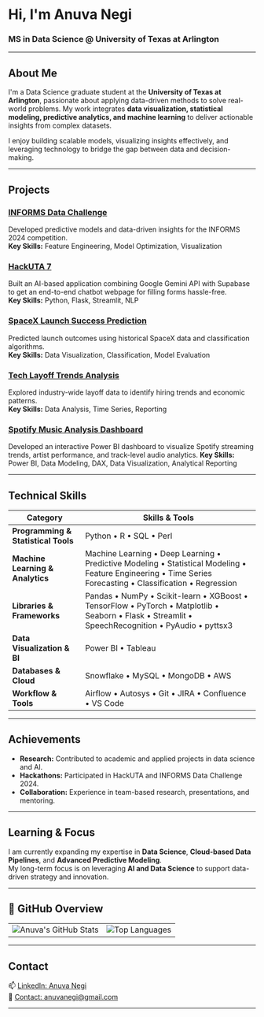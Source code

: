 # Hi, I'm Anuva Negi  

### MS in Data Science @ University of Texas at Arlington  

---

## About Me  

I'm a Data Science graduate student at the **University of Texas at Arlington**, passionate about applying data-driven methods to solve real-world problems. My work integrates **data visualization, statistical modeling, predictive analytics, and machine learning** to deliver actionable insights from complex datasets.  

I enjoy building scalable models, visualizing insights effectively, and leveraging technology to bridge the gap between data and decision-making.  

---

## Projects  

### [INFORMS Data Challenge](https://github.com/silverfrost702/INFORMS---Data-Challenge)  
Developed predictive models and data-driven insights for the INFORMS 2024 competition.  
**Key Skills:** Feature Engineering, Model Optimization, Visualization  

### [HackUTA 7](https://github.com/silverfrost702/HACKUTA-7)  
Built an AI-based application combining Google Gemini API with Supabase to get an end-to-end chatbot webpage for filling forms hassle-free.  
**Key Skills:** Python, Flask, Streamlit, NLP  

### [SpaceX Launch Success Prediction](https://github.com/silverfrost702/Projects/tree/main/SpaceX_Launch_Success_Prediction)  
Predicted launch outcomes using historical SpaceX data and classification algorithms.  
**Key Skills:** Data Visualization, Classification, Model Evaluation  

### [Tech Layoff Trends Analysis](https://github.com/silverfrost702/Projects/tree/main/tech_layoff_trends)  
Explored industry-wide layoff data to identify hiring trends and economic patterns.  
**Key Skills:** Data Analysis, Time Series, Reporting  

### [Spotify Music Analysis Dashboard](https://github.com/silverfrost702/Projects/tree/main/Spotify%20Music%20Analysis)
Developed an interactive Power BI dashboard to visualize Spotify streaming trends, artist performance, and track-level audio analytics.
**Key Skills:** Power BI, Data Modeling, DAX, Data Visualization, Analytical Reporting

---

## Technical Skills  

| **Category** | **Skills & Tools** |
|---------------|--------------------|
| **Programming & Statistical Tools** | Python • R • SQL • Perl |
| **Machine Learning & Analytics** | Machine Learning • Deep Learning • Predictive Modeling • Statistical Modeling • Feature Engineering • Time Series Forecasting • Classification • Regression |
| **Libraries & Frameworks** | Pandas • NumPy • Scikit-learn • XGBoost • TensorFlow • PyTorch • Matplotlib • Seaborn • Flask • Streamlit • SpeechRecognition • PyAudio • pyttsx3 |
| **Data Visualization & BI** | Power BI • Tableau |
| **Databases & Cloud** | Snowflake • MySQL • MongoDB • AWS |
| **Workflow & Tools** | Airflow • Autosys • Git • JIRA • Confluence • VS Code |


---

## Achievements  

- **Research:** Contributed to academic and applied projects in data science and AI.  
- **Hackathons:** Participated in HackUTA and INFORMS Data Challenge 2024.  
- **Collaboration:** Experience in team-based research, presentations, and mentoring.  

---

## Learning & Focus  

I am currently expanding my expertise in **Data Science**, **Cloud-based Data Pipelines**, and **Advanced Predictive Modeling**.  
My long-term focus is on leveraging **AI and Data Science** to support data-driven strategy and innovation.  

---

## 🧭 GitHub Overview  

<table>
  <tr>
    <td>
      <img src="https://github-readme-stats.vercel.app/api?username=silverfrost702&show_icons=true&theme=transparent&hide_title=true" alt="Anuva's GitHub Stats" />
    </td>
    <td>
      <img src="https://github-readme-stats.vercel.app/api/top-langs/?username=silverfrost702&layout=compact&theme=transparent" alt="Top Languages" />
    </td>
  </tr>
</table>

---

## Contact  

📫 [LinkedIn: Anuva Negi](https://www.linkedin.com/in/anuva-negi/)  
📧 [Contact: anuvanegi@gmail.com](mailto:anuvanegi@gmail.com)

---
